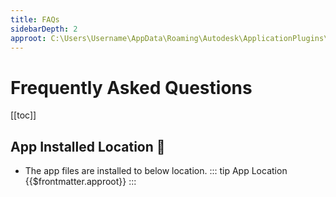 ```yaml
---
title: FAQs
sidebarDepth: 2
approot: C:\Users\Username\AppData\Roaming\Autodesk\ApplicationPlugins\AVVAMyXrefs.bundle
---
```

# Frequently Asked Questions
[[toc]]

## App Installed Location :file_folder:
- The app files are installed to below location.
::: tip App Location 
{{$frontmatter.approot}}
:::